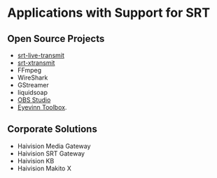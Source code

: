 # Applications with Support for SRT

## Open Source Projects

* [srt-live-transmit](https://github.com/Haivision/srt/blob/master/docs/stransmit.md)
* [srt-xtransmit](https://github.com/maxsharabayko/srt-xtransmit)
* FFmpeg
* WireShark
* GStreamer
* liquidsoap
* [OBS Studio](https://obsproject.com/)
* [Eyevinn Toolbox](https://github.com/Eyevinn/toolbox).

## Corporate Solutions

* Haivision Media Gateway
* Haivision SRT Gateway
* Haivision KB
* Haivision Makito X